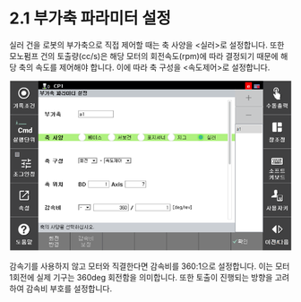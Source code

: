 ﻿# 2.1 부가축 파라미터 설정

실러 건을 로봇의 부가축으로 직접 제어할 때는 축 사양을 <실러>로 설정합니다. 또한 모노펌프 건의 토출량(cc/s)은 해당 모터의 회전속도(rpm)에 따라 결정되기 때문에 해당 축의 속도를 제어해야 합니다. 이에 따라 축 구성을 <속도제어>로 설정합니다.

![](../_assets/image1.png)


감속기를 사용하지 않고 모터와 직결한다면 감속비를 360:1으로 설정합니다. 이는 모터 1회전에 실제 기구는 360deg 회전함을 의미합니다. 또한 토출이 진행되는 방향을 고려하여 감속비 부호를 설정합니다.